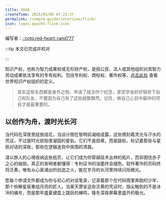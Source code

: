 ```yaml
---
title: JAVA
createTime: 2025/03/05 07:23:37
permalink: /compre-guide/interview/flink/
icon: logos:apache-flink-icon
---
```


编写者：[::noto:red-heart::rand777](/friends/persons/)

:::tip 本文已完成并校对

:::

知识产权，也称为智力成果权或无形财产权，是指公民、法人或其他组织对其智力劳动成果依法享有的专有权利，包括专利权、商标权、著作权等，[点击此处](https://www.wipo.int/zh/web/about-ip) 查看世界知识产权组织的定义。

> 其实这些东西都是身外之物，申请了就当作个纪念，拿奖学金好好犒劳下自己和队友，不要因为自己有了这些就飘飘然。记住，做自己心目中最帅的项目才是最重要的。


## 以创作为舟，渡时光长河

当代码在深夜里绽放成花，当设计图在黎明前凝结成露，这些镌刻着灵光与汗水的凭证，不过是时光琥珀里凝固的星轨。它们不是勋章，而是路标，标记着那些与星辰对话的深夜，那些在逻辑迷宫中突围的清晨。

请以旅人的心境收纳这些纸页，让它们成为你穿越技术丛林的拓片，而非困住赤子之心的枷锁。真正的发明者都懂得：专利证书的油墨终会褪色，软件著作的页码终将泛黄，唯有从心泉涌出的创造之火，能在岁月的长河里持续闪烁微光。

愿每个申请文件都成为你与初心的对谈笔录，记录着那个在代码雨里奔跑的少年，那个拆解星辰重组月亮的匠人。当某天摩挲这些泛黄的凭证时，指尖触到的不是冰冷的编号，而是那年盛夏键盘上跳跃的蝉鸣，隆冬深夜屏幕里盛开的极光。